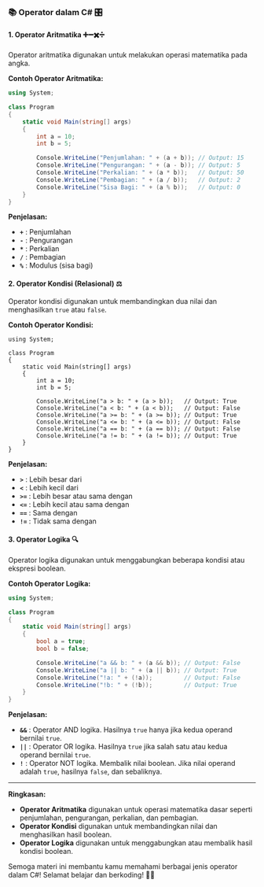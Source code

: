 ### 📚 Operator dalam C# 🎛️

#### **1. Operator Aritmatika** ➕➖✖️➗

Operator aritmatika digunakan untuk melakukan operasi matematika pada angka.

**Contoh Operator Aritmatika:**
```csharp
using System;

class Program
{
    static void Main(string[] args)
    {
        int a = 10;
        int b = 5;

        Console.WriteLine("Penjumlahan: " + (a + b)); // Output: 15
        Console.WriteLine("Pengurangan: " + (a - b)); // Output: 5
        Console.WriteLine("Perkalian: " + (a * b));   // Output: 50
        Console.WriteLine("Pembagian: " + (a / b));   // Output: 2
        Console.WriteLine("Sisa Bagi: " + (a % b));   // Output: 0
    }
}
```

**Penjelasan:**
- **`+`** : Penjumlahan
- **`-`** : Pengurangan
- **`*`** : Perkalian
- **`/`** : Pembagian
- **`%`** : Modulus (sisa bagi)

#### **2. Operator Kondisi (Relasional)** ⚖️

Operator kondisi digunakan untuk membandingkan dua nilai dan menghasilkan `true` atau `false`.

**Contoh Operator Kondisi:**
```csharpy7
using System;

class Program
{
    static void Main(string[] args)
    {
        int a = 10;
        int b = 5;

        Console.WriteLine("a > b: " + (a > b));   // Output: True
        Console.WriteLine("a < b: " + (a < b));   // Output: False
        Console.WriteLine("a >= b: " + (a >= b)); // Output: True
        Console.WriteLine("a <= b: " + (a <= b)); // Output: False
        Console.WriteLine("a == b: " + (a == b)); // Output: False
        Console.WriteLine("a != b: " + (a != b)); // Output: True
    }
}
```

**Penjelasan:**
- **`>`** : Lebih besar dari
- **`<`** : Lebih kecil dari
- **`>=`** : Lebih besar atau sama dengan
- **`<=`** : Lebih kecil atau sama dengan
- **`==`** : Sama dengan
- **`!=`** : Tidak sama dengan

#### **3. Operator Logika** 🔍

Operator logika digunakan untuk menggabungkan beberapa kondisi atau ekspresi boolean.

**Contoh Operator Logika:**
```csharp
using System;

class Program
{
    static void Main(string[] args)
    {
        bool a = true;
        bool b = false;

        Console.WriteLine("a && b: " + (a && b)); // Output: False
        Console.WriteLine("a || b: " + (a || b)); // Output: True
        Console.WriteLine("!a: " + (!a));         // Output: False
        Console.WriteLine("!b: " + (!b));         // Output: True
    }
}
```

**Penjelasan:**
- **`&&`** : Operator AND logika. Hasilnya `true` hanya jika kedua operand bernilai `true`.
- **`||`** : Operator OR logika. Hasilnya `true` jika salah satu atau kedua operand bernilai `true`.
- **`!`** : Operator NOT logika. Membalik nilai boolean. Jika nilai operand adalah `true`, hasilnya `false`, dan sebaliknya.

---

**Ringkasan:**
- **Operator Aritmatika** digunakan untuk operasi matematika dasar seperti penjumlahan, pengurangan, perkalian, dan pembagian.
- **Operator Kondisi** digunakan untuk membandingkan nilai dan menghasilkan hasil boolean.
- **Operator Logika** digunakan untuk menggabungkan atau membalik hasil kondisi boolean.

Semoga materi ini membantu kamu memahami berbagai jenis operator dalam C#! Selamat belajar dan berkoding! 🚀😊